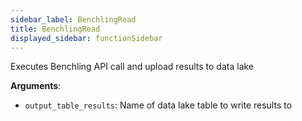 ```yaml
---
sidebar_label: BenchlingRead
title: BenchlingRead
displayed_sidebar: functionSidebar
---
```


Executes Benchling API call and upload results to data lake

**Arguments**:

- `output_table_results`: Name of data lake table to write results to


